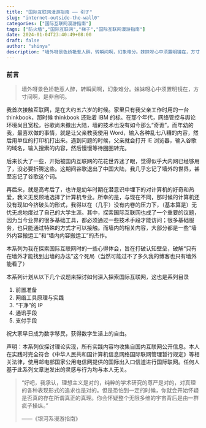 ```yaml
---
title: "国际互联网漫游指南 —— 引子"
slug: "internet-outside-the-wall0"
categories: ["国际互联网漫游指南"]
tags: ["防火墙","国际互联网","梯子","国际互联网漫游指南"]
date: 2024-01-04T23:40:49+08:00
draft: false
author: "shinya"
description: "墙外呀景色娇艳惹人醉，转瞬间啊，幻象难分。妹妹呀心中须置明镜在，方寸间啊，是非自明。"
---
```


### 前言

> 墙外呀景色娇艳惹人醉，转瞬间啊，幻象难分。妹妹呀心中须置明镜在，方寸间啊，是非自明。

我首次接触互联网，是在大约五六岁的时候。家里只有我父亲工作时用的一台 thinkbook，那时候 thinkbook 还贴着 IBM 的标。在那个年代，网络管控与舆论环境尚且宽松，谷歌尚未撤出大陆，墙的技术也没有如今那么“奇诡”。而年幼的我，最喜欢做的事情，就是让父亲教我使用 Word，输入各种乱七八糟的内容，然后用单位的打印机打出来。遇到问题的时候，父亲就会打开 IE 浏览器，输入谷歌的域名，输入搜索的内容，然后慢慢等待圈圈转完。

后来长大了一些，开始被国内互联网的花花世界迷了眼，觉得似乎大内网已经够用了，没必要折腾这些。这期间谷歌退出了中国大陆，我几乎忘记了墙外的世界，甚至忘记了谷歌这个词。

再后来，就是高考后了，也许是幼年时期在潜意识中埋下的对计算机的好奇和热爱，我义无反顾地选择了计算机专业。所幸的是，与现在不同，那时候的计算机还没有现如今挤破头的形式，我得以在（几乎）没有内卷的压力下，（基本算是）无忧无虑地度过了自己的大学生涯。其中，探索国际互联网也成了一个重要的议题，因为当今业界的很多基础工具，都必须通过一些技术手段才能访问；很多基础服务，也只能通过特殊的方式才可以接触。而墙内的相关内容，大部分都是一些“墙外内容搬运工”和“墙内内容搬运工”的杰作。

本系列为我在探索国际互联网时的一些心得体会，旨在打破认知壁垒，破解“只有在墙外才能找到出墙的办法”这个死局（当然可能过不了多久我的博客也只有墙外能看了）

本系列计划从以下几个议题来探讨如何深入探索国际互联网，这也是系列目录
1. 前置准备
2. 网络工具原理与实践
3. “干净”的 IP
4. 通讯手段
5. 支付手段

祝大家早日成为数字移民，获得数字生活上的自由。

声明：本系列仅探讨理论实现，所有实践内容均收集自国内互联网公开信息。本人在实践时完全符合《中华人民共和国计算机信息网络国际联网管理暂行规定》等相关法律，使用邮电部国家公用电信网提供的国际出入口信道进行国际联网。任何人基于此系列文章迸发出的灵感与行为均与本人无关。

> “好吧，我承认，理想主义是对的，纯粹的学术研究的尊严是对的，对真理的各种表现形式的追求也是对的。但是恐怕到一定的时候，你就会开始怀疑是否真的存在所谓真正的真理。你会怀疑整个无限多维的宇宙背后是由一群疯子操纵。”
> 
> ——《银河系漫游指南》